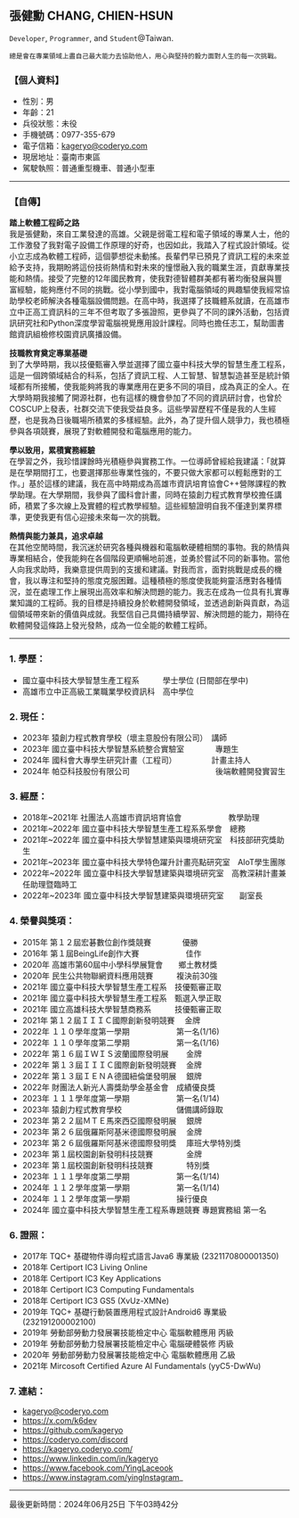 ## **張健勳 CHANG, CHIEN-HSUN**

`Developer`, `Programmer`, and `Student`@Taiwan.  
```
總是會在專業領域上盡自己最大能力去協助他人，用心與堅持的毅力面對人生的每一次挑戰。
```

### 【個人資料】
+ 性別：男
+ 年齡：21
+ 兵役狀態：未役
+ 手機號碼：0977-355-679
+ 電子信箱：kageryo@coderyo.com
+ 現居地址：臺南市東區
+ 駕駛執照：普通重型機車、普通小型車

---

### 【自傳】
  
**踏上軟體工程師之路**  
我是張健勳，來自工業發達的高雄。父親是弱電工程和電子領域的專業人士，他的工作激發了我對電子設備工作原理的好奇，也因如此，我踏入了程式設計領域。從小立志成為軟體工程師，這個夢想從未動搖。長輩們早已預見了資訊工程的未來並給予支持，我期盼將這份技術熱情和對未來的憧憬融入我的職業生涯，貢獻專業技能和熱情。接受了完整的12年國民教育，使我對德智體群美都有著均衡發展與豐富經驗，能夠應付不同的挑戰。從小學到國中，我對電腦領域的興趣驅使我經常協助學校老師解決各種電腦設備問題。在高中時，我選擇了技職體系就讀，在高雄市立中正高工資訊科的三年不但考取了多張證照，更參與了不同的課外活動，包括資訊研究社和Python深度學習電腦視覺應用設計課程。同時也擔任志工，幫助圖書館資訊組檢修校園資訊廣播設備。
  
**技職教育奠定專業基礎**  
到了大學時期，我以技優甄審入學並選擇了國立臺中科技大學的智慧生產工程系，這是一個跨領域結合的科系，包括了資訊工程、人工智慧、智慧製造甚至是統計領域都有所接觸，使我能夠將我的專業應用在更多不同的項目，成為真正的全人。在大學時期我接觸了開源社群，也有這樣的機會參加了不同的資訊研討會，也曾於COSCUP上發表，社群交流下使我受益良多。這些學習歷程不僅是我的人生經歷，也是我為日後職場所積累的多樣經驗。此外，為了提升個人競爭力，我也積極參與各項競賽，展現了對軟體開發和電腦應用的能力。
  
**學以致用，累積實務經驗**  
在學習之外，我珍惜課餘時光積極參與實務工作。一位導師曾經給我建議：「就算是在學期間打工，也要選擇那些專業性強的，不要只做大家都可以輕鬆應對的工作。」基於這樣的建議，我在高中時期成為高雄市資訊培育協會C++營隊課程的教學助理。在大學期間，我參與了國科會計畫，同時在猿創力程式教育學校擔任講師，積累了多次線上及實體的程式教學經驗。這些經驗證明自我不僅達到業界標準，更使我更有信心迎接未來每一次的挑戰。
  
**熱情與能力兼具，追求卓越**  
在其他空閒時間，我沉迷於研究各種與機器和電腦軟硬體相關的事物。我的熱情與專業相結合，使我能夠在各個階段更順暢地前進，並勇於嘗試不同的新事物。當他人向我求助時，我樂意提供周到的支援和建議。對我而言，面對挑戰是成長的機會，我以專注和堅持的態度克服困難。這種積極的態度使我能夠靈活應對各種情況，並在處理工作上展現出高效率和解決問題的能力。我志在成為一位具有扎實專業知識的工程師。我的目標是持續投身於軟體開發領域，並透過創新與貢獻，為這個領域帶來新的價值與成就。我堅信自己具備持續學習、解決問題的能力，期待在軟體開發這條路上發光發熱，成為一位全能的軟體工程師。
  
---

### 1. 學歷： 
+ 國立臺中科技大學智慧生產工程系　　　學士學位 (日間部在學中)
+ 高雄市立中正高級工業職業學校資訊科　高中學位
　
### 2. 現任：
+ 2023年 猿創力程式教育學校（壞主意股份有限公司）　講師
+ 2023年 國立臺中科技大學智慧系統整合實驗室　　　　專題生
+ 2024年 國科會大專學生研究計畫（工程司）　　　　　計畫主持人
+ 2024年 帕亞科技股份有限公司　　　　　　　　　　　後端軟體開發實習生

### 3. 經歷：
+ 2018年~2021年 社團法人高雄市資訊培育協會　　　　　　教學助理
+ 2021年~2022年 國立臺中科技大學智慧生產工程系系學會　總務
+ 2021年~2022年 國立臺中科技大學智慧建築與環境研究室　科技部研究獎助生
+ 2021年~2023年 國立臺中科技大學特色躍升計畫亮點研究室　AIoT學生團隊
+ 2022年~2022年 國立臺中科技大學智慧建築與環境研究室　高教深耕計畫兼任助理暨臨時工
+ 2022年~2023年 國立臺中科技大學智慧建築與環境研究室　　副室長
　
### 4. 榮譽與獎項：
+ 2015年 第１２屆宏碁數位創作獎競賽　　　　優勝
+ 2016年 第１屆BeingLife創作大賽　　　　　　佳作
+ 2020年 ⾼雄市第60屆中小學科學展覽會　　鄉土教材獎
+ 2020年 民生公共物聯網資料應用競賽　　　複決前30強
+ 2021年 國立臺中科技大學智慧生產工程系　技優甄審正取
+ 2021年 國立臺中科技大學智慧生產工程系　甄選入學正取
+ 2021年 國立高雄科技大學智慧商務系　　　技優甄審正取
+ 2021年 第１２屆ＩＩＩＣ國際創新發明競賽　  金牌
+ 2022年 １１０學年度第一學期　　　　　　第一名(1/16)
+ 2022年 １１０學年度第二學期　　　　　　第一名(1/16)
+ 2022年 第１６屆ＩＷＩＳ波蘭國際發明展　  　金牌
+ 2022年 第１３屆ＩＩＩＣ國際創新發明競賽　  金牌
+ 2022年 第１３屆ＩＥＮＡ德國紐倫堡發明展　  銀牌
+ 2022年 財團法人新光人壽獎助學金基金會　成績優良獎
+ 2023年 １１１學年度第一學期　　　　　　第一名(1/14)  
+ 2023年 猿創力程式教育學校　　　　　　　儲備講師錄取
+ 2023年 第２２屆ＭＴＥ馬來西亞國際發明展　 銀牌  
+ 2023年 第２６屆俄羅斯阿基米德國際發明展　 金牌
+ 2023年 第２６屆俄羅斯阿基米德國際發明獎　 庫班大學特別獎
+ 2023年 第１屆校園創新發明科技競賽　　　 　金牌
+ 2023年 第１屆校園創新發明科技競賽　　　　 特別獎
+ 2023年 １１１學年度第二學期　　　　　　第一名(1/14)
+ 2024年 １１２學年度第一學期　　　　　　第一名(1/14)
+ 2024年 １１２學年度第一學期　　　　　　操行優良
+ 2024年 國立臺中科技大學智慧生產工程系專題競賽  專題實務組  第一名

### 6. 證照：
+ 2017年 TQC+ 基礎物件導向程式語言Java6 專業級 (2321170800001350)
+ 2018年 Certiport IC3 Living Online
+ 2018年 Certiport IC3 Key Applications
+ 2018年 Certiport IC3 Computing Fundamentals
+ 2018年 Certiport IC3 GS5 (XvUz-XMNe)
+ 2019年 TQC+ 基礎行動裝置應用程式設計Android6 專業級 (232191200002100)
+ 2019年 勞動部勞動力發展署技能檢定中心 電腦軟體應用 丙級
+ 2019年 勞動部勞動力發展署技能檢定中心 電腦硬體裝修 丙級
+ 2020年 勞動部勞動力發展署技能檢定中心 電腦軟體應用 乙級
+ 2021年 Mircosoft Certified Azure AI Fundamentals (yyC5-DwWu)

### 7. 連結：
+ kageryo@coderyo.com
+ https://x.com/k6dev
+ https://github.com/kageryo
+ https://coderyo.com/discord
+ https://kageryo.coderyo.com/
+ https://www.linkedin.com/in/kageryo
+ https://www.facebook.com/YingLaceook
+ https://www.instagram.com/yinglnstagram_

---

最後更新時間：2024年06月25日 下午03時42分
